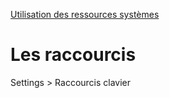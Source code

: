 
[Utilisation des ressources systèmes](https://docs.mongodb.com/manual/reference/ulimit/) 

  # Les raccourcis

Settings > Raccourcis clavier
